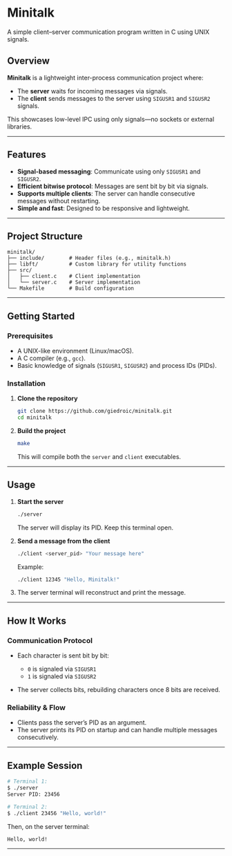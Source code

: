# Minitalk

A simple client–server communication program written in C using UNIX signals.

## Overview

**Minitalk** is a lightweight inter-process communication project where:

- The **server** waits for incoming messages via signals.
- The **client** sends messages to the server using `SIGUSR1` and `SIGUSR2` signals.

This showcases low-level IPC using only signals—no sockets or external libraries.

---

## Features

- **Signal-based messaging**: Communicate using only `SIGUSR1` and `SIGUSR2`.
- **Efficient bitwise protocol**: Messages are sent bit by bit via signals.
- **Supports multiple clients**: The server can handle consecutive messages without restarting.
- **Simple and fast**: Designed to be responsive and lightweight.

---

## Project Structure

```
minitalk/
├── include/        # Header files (e.g., minitalk.h)
├── libft/          # Custom library for utility functions
├── src/
│   ├── client.c    # Client implementation
│   └── server.c    # Server implementation
└── Makefile        # Build configuration
```

---

## Getting Started

### Prerequisites

- A UNIX-like environment (Linux/macOS).
- A C compiler (e.g., `gcc`).
- Basic knowledge of signals (`SIGUSR1`, `SIGUSR2`) and process IDs (PIDs).

### Installation

1. **Clone the repository**

   ```bash
   git clone https://github.com/giedroic/minitalk.git
   cd minitalk
   ```

2. **Build the project**

   ```bash
   make
   ```

   This will compile both the `server` and `client` executables.

---

## Usage

1. **Start the server**

   ```bash
   ./server
   ```

   The server will display its PID. Keep this terminal open.

2. **Send a message from the client**

   ```bash
   ./client <server_pid> "Your message here"
   ```

   Example:

   ```bash
   ./client 12345 "Hello, Minitalk!"
   ```

3. The server terminal will reconstruct and print the message.

---

## How It Works

### Communication Protocol

- Each character is sent bit by bit:

  - `0` is signaled via `SIGUSR1`
  - `1` is signaled via `SIGUSR2`

- The server collects bits, rebuilding characters once 8 bits are received.

### Reliability & Flow

- Clients pass the server’s PID as an argument.
- The server prints its PID on startup and can handle multiple messages consecutively.

---

## Example Session

```bash
# Terminal 1:
$ ./server
Server PID: 23456

# Terminal 2:
$ ./client 23456 "Hello, world!"
```

Then, on the server terminal:

```
Hello, world!
```

---
